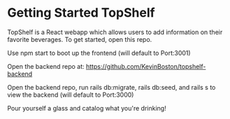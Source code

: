 # Getting Started TopShelf

TopShelf is a React webapp which allows users to add information on their favorite beverages. To get started, open this repo. 

Use npm start to boot up the frontend (will default to Port:3001)

Open the backend repo at: https://github.com/KevinBoston/topshelf-backend

Open the backend repo, run rails db:migrate, rails db:seed, and rails s to view the backend (will default to Port:3000)

Pour yourself a glass and catalog what you're drinking!
